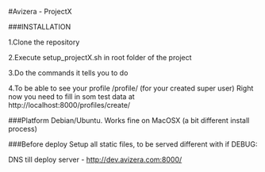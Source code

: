 #Avizera - ProjectX

###INSTALLATION

1.Clone the repository

2.Execute setup_projectX.sh in root folder of the project

3.Do the commands it tells you to do

4.To be able to see your profile /profile/<username> (for your created super user) Right now you need to
fill in som test data at http://localhost:8000/profiles/create/

###Platform
Debian/Ubuntu.
Works fine on MacOSX (a bit different install process)

###Before deploy
Setup all static files, to be served different with if  DEBUG:

DNS till deploy server - 
http://dev.avizera.com:8000/
